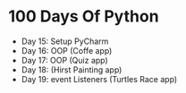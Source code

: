# 100 Days Of Python

- Day 15: Setup PyCharm 
- Day 16: OOP (Coffe app)
- Day 17: OOP (Quiz app)
- Day 18: (Hirst Painting app)
- Day 19: event Listeners (Turtles Race app)
